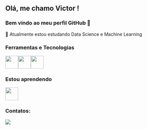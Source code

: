 ## Olá, me chamo Victor ! 
### Bem vindo ao meu perfil GitHub 👋
🌱 Atualmente estou estudando Data Science e Machine Learning

### Ferramentas e Tecnologias
<img src="https://cdn.jsdelivr.net/gh/devicons/devicon/icons/jupyter/jupyter-original-wordmark.svg" width="40" height="40"/><img src="https://cdn.jsdelivr.net/gh/devicons/devicon/icons/python/python-original.svg" width="40" height="40"/><img src="https://cdn.jsdelivr.net/gh/devicons/devicon/icons/pandas/pandas-original-wordmark.svg" width="40" height="40" />

### Estou aprendendo

<img src="https://cdn.jsdelivr.net/gh/devicons/devicon/icons/tensorflow/tensorflow-original-wordmark.svg" width="40" height="40"/>

### Contatos:

<div>
<a href="https://www.linkedin.com/in/victor-ribeiro-5525b519b/" target="_blank"><img src="https://img.shields.io/badge/-LinkedIn-%230077B5?style=for-the-badge&logo=linkedin&logoColor=white" target="_blank"></a>   
</div>
